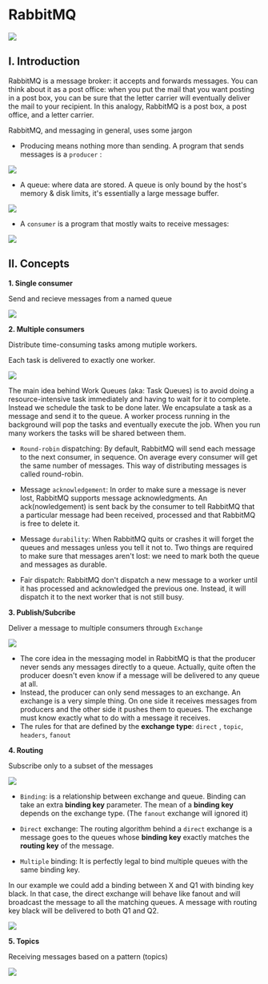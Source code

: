 # RabbitMQ

![](https://blog.zenika.com/wp-content/uploads/2012/03/RabbitMQ-1.jpg)

## I. Introduction
RabbitMQ is a message broker: it accepts and forwards messages. You can think about it as a post office: when you put the mail that you want posting in a post box, you can be sure that the letter carrier will eventually deliver the mail to your recipient. In this analogy, RabbitMQ is a post box, a post office, and a letter carrier.

RabbitMQ, and messaging in general, uses some jargon
- Producing means nothing more than sending. A program that sends messages is a `producer` :

![](https://www.rabbitmq.com/img/tutorials/producer.png)

- A queue: where data are stored. A queue is only bound by the host's memory & disk limits, it's essentially a large message buffer.

![](https://www.rabbitmq.com/img/tutorials/queue.png)

- A `consumer` is a program that mostly waits to receive messages:

![](https://www.rabbitmq.com/img/tutorials/consumer.png)

## II. Concepts
**1. Single consumer**

Send and recieve messages from a named queue

![](https://www.rabbitmq.com/img/tutorials/python-one-overall.png)

**2. Multiple consumers**

Distribute time-consuming tasks among mutiple workers.

Each task is delivered to exactly one worker.

![](https://www.rabbitmq.com/img/tutorials/python-two.png)

The main idea behind Work Queues (aka: Task Queues) is to avoid doing a resource-intensive task immediately and having to wait for it to complete. Instead we schedule the task to be done later. We encapsulate a task as a message and send it to the queue. A worker process running in the background will pop the tasks and eventually execute the job. When you run many workers the tasks will be shared between them.

- `Round-robin` dispatching: By default, RabbitMQ will send each message to the next consumer, in sequence. On average every consumer will get the same number of messages. This way of distributing messages is called round-robin.

- Message `acknowledgement`: In order to make sure a message is never lost, RabbitMQ supports message acknowledgments. An ack(nowledgement) is sent back by the consumer to tell RabbitMQ that a particular message had been received, processed and that RabbitMQ is free to delete it.

- Message `durability`: When RabbitMQ quits or crashes it will forget the queues and messages unless you tell it not to. Two things are required to make sure that messages aren't lost: we need to mark both the queue and messages as durable.

- Fair dispatch: RabbitMQ don't dispatch a new message to a worker until it has processed and acknowledged the previous one. Instead, it will dispatch it to the next worker that is not still busy.

**3. Publish/Subcribe**

Deliver a message to multiple consumers through `Exchange`

![](https://www.rabbitmq.com/img/tutorials/exchanges.png)

- The core idea in the messaging model in RabbitMQ is that the producer never sends any messages directly to a queue. Actually, quite often the producer doesn't even know if a message will be delivered to any queue at all.
- Instead, the producer can only send messages to an exchange. An exchange is a very simple thing. On one side it receives messages from producers and the other side it pushes them to queues. The exchange must know exactly what to do with a message it receives.
- The rules for that are defined by the **exchange type**: `direct` , `topic`, `headers`, `fanout`

**4. Routing**

Subscribe only to a subset of the messages

![](https://www.rabbitmq.com/img/tutorials/direct-exchange.png)

- `Binding`: is a relationship between exchange and queue. Binding can take an extra **binding key** parameter. The mean of a **binding key** depends on the exchange type. (The `fanout` exchange will ignored it)

- `Direct` exchange: The routing algorithm behind a `direct` exchange is a message goes to the queues whose **binding key** exactly matches the **routing key** of the message.

- `Multiple` binding: It is perfectly legal to bind multiple queues with the same binding key. 

In our example we could add a binding between X and Q1 with binding key black. In that case, the direct exchange will behave like fanout and will broadcast the message to all the matching queues. A message with routing key black will be delivered to both Q1 and Q2.

![](https://www.rabbitmq.com/img/tutorials/direct-exchange-multiple.png)

**5. Topics**

Receiving messages based on a pattern (topics)

![](https://www.rabbitmq.com/img/tutorials/python-five.png)

